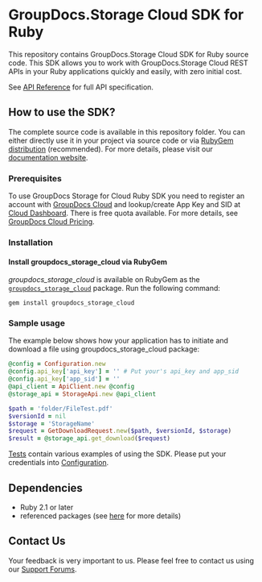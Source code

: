 # GroupDocs.Storage Cloud SDK for Ruby
This repository contains GroupDocs.Storage Cloud SDK for Ruby source code. This SDK allows you to work with GroupDocs.Storage Cloud REST APIs in your Ruby applications quickly and easily, with zero initial cost.

See [API Reference](https://apireference.groupdocs.cloud/storage/) for full API specification.

## How to use the SDK?
The complete source code is available in this repository folder. You can either directly use it in your project via source code or via [RubyGem distribution](https://rubygems.org/gems/groupdocs_storage_cloud) (recommended). For more details, please visit our [documentation website](https://docs.groupdocs.cloud/display/gdstoragecloud/Home).

### Prerequisites

To use GroupDocs Storage for Cloud Ruby SDK you need to register an account with [GroupDocs Cloud](https://www.groupdocs.cloud/) and lookup/create App Key and SID at [Cloud Dashboard](https://dashboard.groupdocs.cloud/#/apps). There is free quota available. For more details, see [GroupDocs Cloud Pricing](https://purchase.groupdocs.cloud/pricing).

### Installation

#### Install groupdocs_storage_cloud via RubyGem

*groupdocs_storage_cloud* is available on RubyGem as the
[`groupdocs_storage_cloud`](https://rubygems.org/gems/groupdocs_storage_cloud) package. Run the following command:

	gem install groupdocs_storage_cloud

### Sample usage
The example below shows how your application has to initiate and download a file using groupdocs_storage_cloud package:
```ruby
@config = Configuration.new
@config.api_key['api_key'] = '' # Put your's api_key and app_sid
@config.api_key['app_sid'] = ''
@api_client = ApiClient.new @config
@storage_api = StorageApi.new @api_client

$path = 'folder/FileTest.pdf'
$versionId = nil
$storage = 'StorageName'
$request = GetDownloadRequest.new($path, $versionId, $storage)
$result = @storage_api.get_download($request)

```
      
[Tests](tests/GroupDocs/Storage/) contain various examples of using the SDK.
Please put your credentials into [Configuration](lib/GroupDocs/Storage/configuration.rb).

## Dependencies
- Ruby 2.1 or later
- referenced packages (see [here](Gemfile) for more details)

## Contact Us
Your feedback is very important to us. Please feel free to contact us using our [Support Forums](https://forum.groupdocs.cloud/c/storage).
